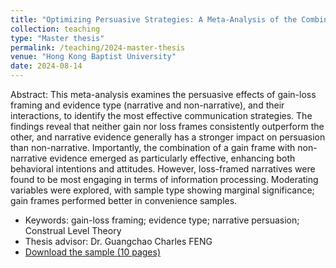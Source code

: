 ```yaml
---
title: "Optimizing Persuasive Strategies: A Meta-Analysis of the Combined Effects of Gain-Loss Framing and Evidence Type 2024.1-2024.8"
collection: teaching
type: "Master thesis"
permalink: /teaching/2024-master-thesis
venue: "Hong Kong Baptist University"
date: 2024-08-14
---
```


Abstract: This meta-analysis examines the persuasive effects of gain-loss framing and evidence type (narrative and non-narrative), and their interactions, to identify the most effective communication strategies. The findings reveal that neither gain nor loss frames consistently outperform the other, and narrative evidence generally has a stronger impact on persuasion than non-narrative. Importantly, the combination of a gain frame with non-narrative evidence emerged as particularly effective, enhancing both behavioral intentions and attitudes. However, loss-framed narratives were found to be most engaging in terms of information processing. Moderating variables were explored, with sample type showing marginal significance; gain frames performed better in convenience samples. 

* Keywords: gain-loss framing; evidence type; narrative persuasion; Construal Level Theory
* Thesis advisor: Dr. Guangchao Charles FENG
* [Download the sample (10 pages)](http://academicpages.github.io/files/paper1.pdf)
